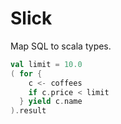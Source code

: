 # Slick

Map SQL to scala types.

```scala
val limit = 10.0
( for {
    c <- coffees
    if c.price < limit
  } yield c.name
).result
```
